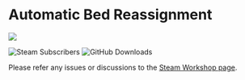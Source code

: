 # Automatic Bed Reassignment
![](https://img.shields.io/badge/RimWorld-1.3-blue.svg)

![Steam Subscribers](https://img.shields.io/badge/dynamic/xml.svg?label=Steam+Subscribers&query=//table/tr[2]/td[1]&colorB=blue&url=https://steamcommunity.com/sharedfiles/filedetails/%3Fid=2404555784&suffix=+total)
![GitHub Downloads](https://img.shields.io/github/downloads/pointfeev/BedAssign/total.svg?colorB=blue&label=GitHub+Downloads)

Please refer any issues or discussions to the [Steam Workshop page](https://steamcommunity.com/sharedfiles/filedetails/?id=2404555784).
